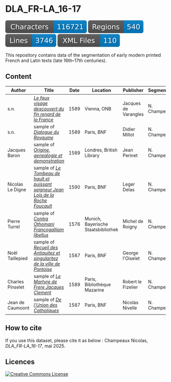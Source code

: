 # DLA_FR-LA_16-17

![characters badge](badges/characters.svg) ![regions badge](badges/regions.svg) ![lines badge](badges/lines.svg) ![files badge](badges/files.svg) 

This repository contains data of the segmentation of early modern printed French and Latin texts (late 16th–17th centuries).

## Content

| Author           | Title                | Date     | Location | Publisher | Segmentation |
|------------------|----------------------|----------|----------|-----------|--------------|
| s.n. | [_Le faux visage descouvert du fin renard de la France_](https://viewer.onb.ac.at/10790D2D) | 1589 | Vienna, ONB | Jacques de Varangles | N. Champeaux
| s.n. | sample of [_Dialogue du Royaume_](https://gallica.bnf.fr/ark:/12148/bpt6k74929k) | 1589 | Paris, BNF | Didier Millot | N. Champeaux |
| Jacques Baron | sample of [_Origine, genealogie et demonstration_](https://books.google.fr/books?id=d_vD7CdvG44C) | 1589 | Londres, British Library | Jean Perinet | N. Champeaux |
| Nicolas Le Digne | sample of [_Le Tombeau de hault et puissant seigneur Jean Lois de la Roche Foucault_](https://gallica.bnf.fr/ark:/12148/bpt6k62800568) | 1590 | Paris, BNF| Leger Delas | N. Champeaux |
| Pierre Turrel |sample of [_Contra Othomani Francogalliam libellus_](https://www.digitale-sammlungen.de/view/bsb10178119) | 1576 | Munich, Bayerische Staatsbibliothek | Michel de Roigny | N. Champeaux |
| Noël Taillepied |sample of [_Recueil des Antiquitez et singularitez de la ville de Pontoise_](https://gallica.bnf.fr/ark:/12148/bpt6k108625t) | 1587 | Paris, BNF | George l'Oiselet | N. Champeaux |
| Charles Pinselet |sample of [_Le Martyre de Frere Jacques Clement_](https://bibnum.institutdefrance.fr/viewer/18652) | 1589 | Paris, Bibliothèque Mazarine | Robert le Fizelier | N. Champeaux |
| Jean de Caumoont |sample of [_De l'Union des Catholiques_](https://bibnum.institutdefrance.fr/viewer/18652) | 1587 | Paris, BNF | Nicolas Nivelle | N. Champeaux |

## How to cite

If you use this dataset, please cite it as below : Champeaux Nicolas, _DLA_FR-LA_16-17_, mai 2025.
 
## Licences

<a rel="license" href="https://creativecommons.org/licenses/by/4.0"><img alt="Creative Commons License" style="border-width:0" src="https://i.creativecommons.org/l/by/4.0/88x31.png" /></a><br /> 

